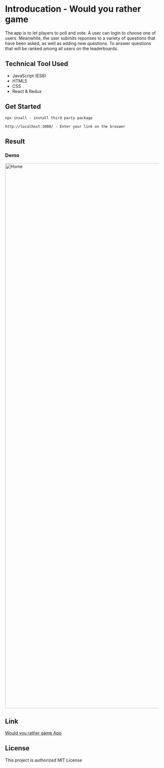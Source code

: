 # Introducation - Would you rather game

The app is to let players to poll and vote. A user can login to choose one of users. Meanwhile, the user submits reponses to a variety of questions that have been asked, as well as adding new questions. To answer questions that will be ranked among all users on the leaderboards. 


## Technical Tool Used

* JavaScript (ES6)
* HTML5
* CSS
* React & Redux

## Get Started

```
npx insall - install third party package
```

```
http://localhost:3000/ - Enter your link on the broswer
```

## Result

### Demo

<img width="1784" alt="Home" src="https://user-images.githubusercontent.com/17351134/105187759-40c07780-5b87-11eb-9459-be94f616db5b.png">

## Link 
[Would you rather game App]()

## License

This project is authorized MIT License

